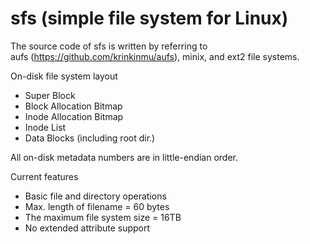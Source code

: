 sfs (simple file system for Linux)
=========

The source code of sfs is written by referring to  
aufs (https://github.com/krinkinmu/aufs), minix, and ext2 file systems.

On-disk file system layout

- Super Block
- Block Allocation Bitmap
- Inode Allocation Bitmap
- Inode List
- Data Blocks (including root dir.)

All on-disk metadata numbers are in little-endian order.

Current features
 - Basic file and directory operations
 - Max. length of filename = 60 bytes
 - The maximum file system size = 16TB
 - No extended attribute support


